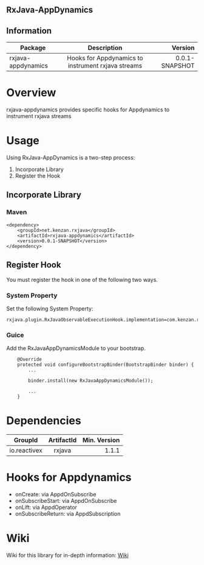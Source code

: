 ## RxJava-AppDynamics


## Information
| Package       | Description   | Version|
| ------------- |:-------------:| ------:|
| rxjava-appdynamics| Hooks for Appdynamics to instrument rxjava streams | 0.0.1-SNAPSHOT |

# Overview
rxjava-appdynamics provides specific hooks for Appdynamics to instrument rxjava streams
# Usage
Using RxJava-AppDynamics is a two-step process:

1. Incorporate Library
2. Register the Hook

## Incorporate Library

### Maven

```
<dependency>    
    <groupId>net.kenzan.rxjava</groupId>
    <artifactId>rxjava-appdynamics</artifactId>
    <version>0.0.1-SNAPSHOT</version>
</dependency> 
```

## Register Hook
You must register the hook in one of the following two ways.

### System Property
Set the following System Property:

```
rxjava.plugin.RxJavaObservableExecutionHook.implementation=com.kenzan.rxjava.appdynamics.hook.ObservableExecutionHook
```

### Guice
Add the RxJavaAppDynamicsModule to your bootstrap.

```    
	@Override
	protected void configureBootstrapBinder(BootstrapBinder binder) {
		...
		
		binder.install(new RxJavaAppDynamicsModule());
		
		...	
	}
```

# Dependencies
| GroupId   | ArtifactId    | Min. Version |
| --------- |:-------------:| ------------:|
| io.reactivex |  rxjava   |  1.1.1  |

# Hooks for Appdynamics
- onCreate: via AppdOnSubscribe
- onSubscribeStart: via AppdOnSubscribe
- onLift: via AppdOperator
- onSubscribeReturn: via AppdSubscription

# Wiki
Wiki for this library for in-depth information: [Wiki](https://github.com/kenzanmedia/rxjava-appdynamics/wiki)